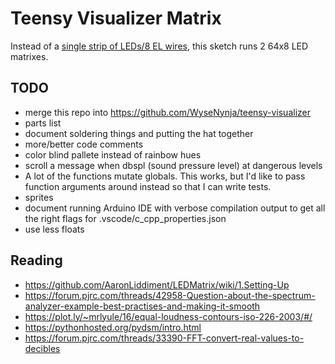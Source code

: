 # Teensy Visualizer Matrix

Instead of a [single strip of LEDs/8 EL wires](https://github.com/WyseNynja/teensy-visualizer), this sketch runs 2 64x8 LED matrixes.

## TODO

* merge this repo into <https://github.com/WyseNynja/teensy-visualizer>
* parts list
* document soldering things and putting the hat together
* more/better code comments
* color blind pallete instead of rainbow hues
* scroll a message when dbspl (sound pressure level) at dangerous levels
* A lot of the functions mutate globals. This works, but I'd like to pass function arguments around instead so that I can write tests.
* sprites
* document running Arduino IDE with verbose compilation output to get all the right flags for .vscode/c_cpp_properties.json
* use less floats

## Reading

* <https://github.com/AaronLiddiment/LEDMatrix/wiki/1.Setting-Up>
* <https://forum.pjrc.com/threads/42958-Question-about-the-spectrum-analyzer-example-best-practises-and-making-it-smooth>
* <https://plot.ly/~mrlyule/16/equal-loudness-contours-iso-226-2003/#/>
* <https://pythonhosted.org/pydsm/intro.html>
* <https://forum.pjrc.com/threads/33390-FFT-convert-real-values-to-decibles>
